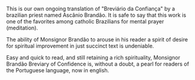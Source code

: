 This is our own ongoing translation of "Breviário da Confiança" by a brazilian priest named Ascânio Brandão. It is safe to say that this work is one of the favorites among catholic Brazilians for mental prayer (meditation).
 
The ability of Monsignor Brandão to arouse in his reader a spirit of desire for spiritual improvement in just succinct text is undeniable.
 
Easy and quick to read, and still retaining a rich spirituality, Monsignor Brandão Breviary of Confidence is, without a doubt, a pearl for readers of the Portuguese language, now in english.